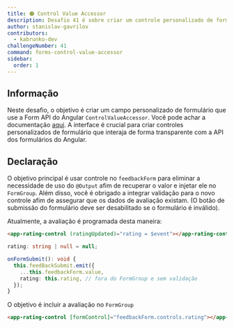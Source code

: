```yaml
---
title: 🟠 Control Value Accessor
description: Desafio 41 é sobre criar um controle personalizado de formulário que implemente a interface Control Value Accessor.
author: stanislav-gavrilov
contributors:
  - kabrunko-dev
challengeNumber: 41
command: forms-control-value-accessor
sidebar:
  order: 1
---
```


## Informação

Neste desafio, o objetivo é criar um campo personalizado de formulário que use a Form API do Angular `ControlValueAccessor`. Você pode achar a documentação [aqui](https://angular.dev/api/forms/ControlValueAccessor). A interface é crucial para criar controles personalizados de formulário que interaja de forma transparente com a API dos formulários do Angular.

## Declaração

O objetivo principal é usar controle no `feedbackForm` para eliminar a necessidade de uso do `@Output` afim de recuperar o valor e injetar ele no `FormGroup`.
Além disso, você é obrigado a integrar validação para o novo controle afim de assegurar que os dados de avaliação existam. (O botão de submissão do formulário deve ser desabilitado se o formulário é inválido).

Atualmente, a avaliação é programada desta maneira:

```html
<app-rating-control (ratingUpdated)="rating = $event"></app-rating-control>
```

```ts
rating: string | null = null;

onFormSubmit(): void {
  this.feedBackSubmit.emit({
    ...this.feedbackForm.value,
    rating: this.rating, // fora do FormGroup e sem validação
  });
}
```

O objetivo é incluir a avaliação no `FormGroup`

```html
<app-rating-control [formControl]="feedbackForm.controls.rating"></app-rating-control>
```
